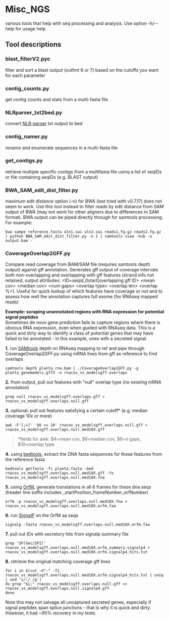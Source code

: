 # Misc_NGS
various tools that help with seq processing and analysis. Use option -h/--help for usage help.

## Tool descriptions
### blast_filterV2.pyc

filter and sort a blast output (outfmt 6 or 7) based on the cutoffs you want
for each parameter

### contig_counts.py

get contig counts and stats from a multi-fasta file

### NLRparser_txt2bed.py

convert [NLR-parser](https://github.com/steuernb/NLR-Parser) txt output to bed

### contig_namer.py

rename and enumerate sequences in a multi-fasta file

### get_contigs.py

retrieve multiple specific contigs from a multifasta file usinq a list of seqIDs or file containing seqIDs (e.g. BLAST output)

### BWA_SAM_edit_dist_filter.py

maximum edit distance option (-n) for BWA (last tried with v0.7.17) does not seem to work. Use this tool instead to filter reads by edit distance from SAM output of BWA (may not work for other aligners due to differences in SAM format). BWA output can be piped directly through for samtools processing. For example: 
```
bwa sampe reference.fasta aln1.sai aln2.sai reads1.fq.gz reads2.fq.gz | python BWA_SAM_edit_dist_filter.py -n 2 | samtools view -hub -o output.bam - 
```

### CoverageOverlap2GFF.py

Compare read coverage from BAM/SAM file (requires samtools depth output) against gff annotation. Generates gff output of coverage intervals both non-overlapping and overlapping with gff features (strand info not retained, output attributes: <ID=seqid_0start|overlapping gff ID> <mean cov\> <median cov\> <num gaps\> <overlap type\> <overlap len\> <overlap %>). Useful for quick lookup of which features have coverage or not and to assess how well the annotation captures full exome (for RNAseq mapped reads)

**Example: scraping unannotated regions with RNA expression for potential signal peptides**<br />
Sometimes de novo gene prediction fails to capture regions where there is obvious RNA expression, even when guided with RNAseq data. This is a quick and dirty way to identify a class of potential genes that may have failed to be annotated - in this example, ones with a secreted signal.

**1.** run [SAMtools](https://github.com/samtools/samtools) depth on RNAseq mapping to ref and pipe through CoverageOverlap2GFF.py using mRNA lines from gff as reference to find overlaps
```
samtools depth planta_rna.bam | ./CoverageOverlap2GFF.py -g planta_genemodels.gff3 -o rnacov_vs_modelsgff.overlaps
```
**2.** from output, pull out features with "null" overlap type (no existing mRNA annotation)
```
grep null rnacov_vs_modelsgff.overlaps.gff > rnacov_vs_modelsgff.overlaps.null.gff
```
**3.** optional: pull out features satisfying a certain cutoff* (e.g. median coverage 10x or more)
```
awk -F'[;=]' '$6 >= 10' rnacov_vs_modelsgff.overlaps.null.gff > rnacov_vs_modelsgff.overlaps.null.med10X.gff
```
>*fields for awk: $4=mean cov, $6=median cov, $8=n gaps, $10=overlap type<br />

**4.** using [bedtools](https://github.com/arq5x/bedtools2), extract the DNA fasta sequences for these features from the reference fasta
```
bedtools getfasta -fi planta.fasta -bed rnacov_vs_modelsgff.overlaps.null.med10X.gff -fo rnacov_vs_modelsgff.overlaps.null.med10X.fna
```
**5.** using [OrfM](https://github.com/wwood/OrfM), generate translations in all 6 frames for these dna seqs (header line suffix includes _startPosition_frameNumber_orfNumber)
```
orfm -p rnacov_vs_modelsgff.overlaps.null.med10X.fna > rnacov_vs_modelsgff.overlaps.null.med10X.orfm.faa
```
**6.** run [SignalP](https://github.com/fteufel/signalp-6.0) on the OrfM aa seqs
```
signalp -fasta rnacov_vs_modelsgff.overlaps.null.med10X.orfm.faa
```
**7.** pull out IDs with secretory hits from signalp summary file
```
grep 'SP(Sec/SPI)' rnacov_vs_modelsgff.overlaps.null.med10X.orfm_summary.signalp4 > rnacov_vs_modelsgff.overlaps.null.med10X.orfm.signalp4_hits.txt
```
**8.** retrieve the original matching coverage gff lines
```
for i in $(cut -d"-" -f1 rnacov_vs_modelsgff.overlaps.null.med10X.orfm.signalp4_hits.txt | uniq | sed 's/:/_/g')
do grep "$i;" rnacov_vs_modelsgff.overlaps.null.gff >> rnacov_vs_modelsgff.overlaps.null.signalp4.gff
done
```
Note this may not salvage all uncaptured secreted genes, especially if signal peptides span splice junctions - that is why it is quick and dirty. However, it had ~90% recovery in my tests.
